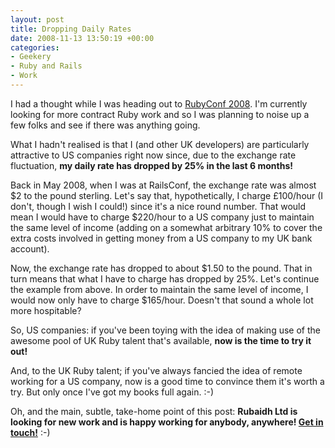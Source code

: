 ```yaml
---
layout: post
title: Dropping Daily Rates
date: 2008-11-13 13:50:19 +00:00
categories:
- Geekery
- Ruby and Rails
- Work
---
```

I had a thought while I was heading out to [RubyConf 2008](http://rubyconf.org/).  I'm currently looking for more contract Ruby work and so I was planning to noise up a few folks and see if there was anything going.

What I hadn't realised is that I (and other UK developers) are particularly attractive to US companies right now since, due to the exchange rate fluctuation, **my daily rate has dropped by 25% in the last 6 months!**

Back in May 2008, when I was at RailsConf, the exchange rate was almost $2 to the pound sterling.  Let's say that, hypothetically, I charge £100/hour (I don't, though I wish I could!) since it's a nice round number.  That would mean I would have to charge $220/hour to a US company just to maintain the same level of income (adding on a somewhat arbitrary 10% to cover the extra costs involved in getting money from a US company to my UK bank account).

Now, the exchange rate has dropped to about $1.50 to the pound.  That in turn means that what I have to charge has dropped by 25%.  Let's continue the example from above.  In order to maintain the same level of income, I would now only have to charge $165/hour.  Doesn't that sound a whole lot more hospitable?

So, US companies:  if you've been toying with the idea of making use of the awesome pool of UK Ruby talent that's available, **now is the time to try it out!**

And, to the UK Ruby talent; if you've always fancied the idea of remote working for a US company, now is a good time to convince them it's worth a try.  But only once I've got my books full again. :-)

Oh, and the main, subtle, take-home point of this post: **Rubaidh Ltd is looking for new work and is happy working for anybody, anywhere!  [Get in touch!](mailto:mathie@rubaidh.com)** :-)
